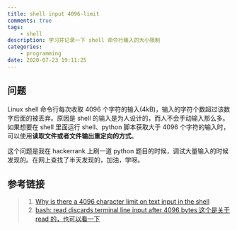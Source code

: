 ```yaml
---
title: shell input 4096-limit
comments: true
tags:
    - shell
description: 学习并记录一下 shell 命令行输入的大小限制
categories:
    - programming
date: 2020-07-23 19:11:25
---
```


## 问题

Linux shell 命令行每次收取 4096 个字符的输入(4kB)，输入的字符个数超过该数字后面的被丢弃。原因是 shell 的输入是为人设计的，而人不会手动输入那么多。如果想要在 shell 里面运行 shell、python 脚本获取大于 4096 个字符的输入时，可以使用**读取文件或者文件输出重定向的方式**。

这个问题是我在 hackerrank 上刷一道 python 题目的时候，调试大量输入的时候发现的。在网上查找了半天发现的，加油，学呀。

## 参考链接

> 1. [Why is there a 4096 character limit on text input in the shell](http://blog.chaitanya.im/4096-limit)
> 2. [bash: read discards terminal line input after 4096 bytes 这个是关于 read 的，也可以看一下](https://stackoverflow.com/questions/52250059/bash-read-discards-terminal-line-input-after-4096-bytes)
